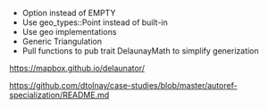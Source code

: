 - Option instead of EMPTY
- Use geo_types::Point instead of built-in
- Use geo implementations
- Generic Triangulation
- Pull functions to pub trait DelaunayMath to simplify generization

https://mapbox.github.io/delaunator/

https://github.com/dtolnay/case-studies/blob/master/autoref-specialization/README.md
